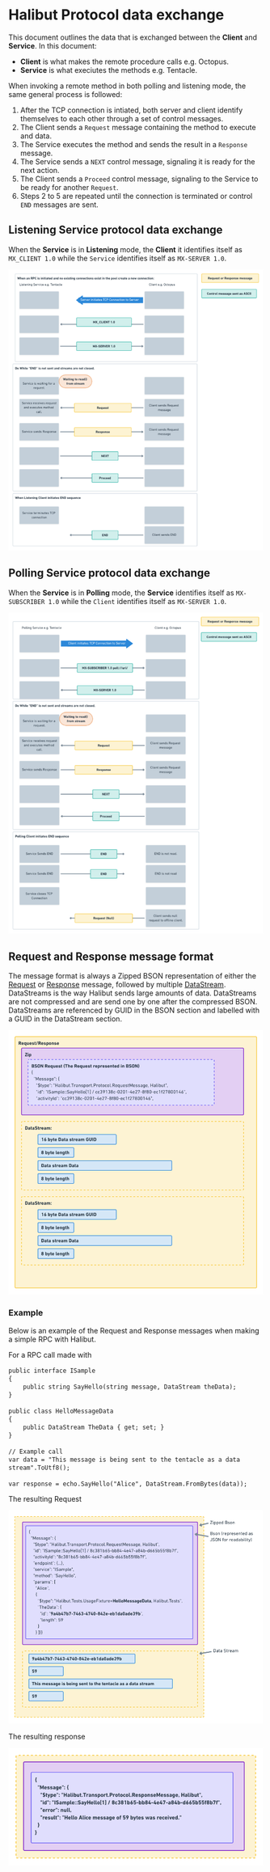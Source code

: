 # Halibut Protocol data exchange

This document outlines the data that is exchanged between the **Client** and **Service**. In this document:

 - **Client** is what makes the remote procedure calls e.g. Octopus.
 - **Service** is what execiutes the methods e.g. Tentacle. 


When invoking a remote method in both polling and listening mode, the same general process is followed:

1.  After the TCP connection is intiated, both server and client identify themselves to each other through a set of control messages.
2. The Client sends a `Request` message containing the method to execute and data.
3. The Service executes the method and sends the result in a `Response` message.
4. The Service sends a `NEXT` control message, signaling it is ready for the next action.
5. The Client sends a `Proceed` control message, signaling to the Service to be ready for another `Request`.
6. Steps 2 to 5 are repeated until the connection is terminated or control `END` messages are sent.


## Listening Service protocol data exchange

When the **Service** is in  **Listening** mode, the **Client** it identifies itself as `MX_CLIENT 1.0` while the `Service` identifies itself as `MX-SERVER 1.0`.

![Listening client protocol data exchange](images/listeningprotocoldata.png)

## Polling Service protocol data exchange

When the **Service** is in  **Polling** mode, the **Service** identifies itself as `MX-SUBSCRIBER 1.0` while the `Client` identifies itself as `MX-SERVER 1.0`.

![Polling client protocol data exchange](images/pollingprotocoldata.png)

## Request and Response message format

The message format is always a Zipped BSON representation of either the [Request](../source/Halibut/Transport/Protocol/RequestMessage.cs) or [Response](../source/Halibut/Transport/Protocol/ResponseMessage.cs) message, followed by multiple [DataStream](../source/Halibut/DataStream.cs). DataStreams is the way Halibut sends large amounts of data. DataStreams are not compressed and are send one by one after the compressed BSON. DataStreams are referenced by GUID in the BSON section and labelled with a GUID in the DataStream section.

![Request/Response message format](images/message-format.png)


### Example 

Below is an example of the Request and Response messages when making a simple RPC with Halibut.

For a RPC call made with
```
public interface ISample
{
    public string SayHello(string message, DataStream theData);
}

public class HelloMessageData
{
    public DataStream TheData { get; set; }
}

// Example call
var data = "This message is being sent to the tentacle as a data stream".ToUtf8();

var response = echo.SayHello("Alice", DataStream.FromBytes(data));
```

The resulting Request

![Example request](images/example-request.png)

The resulting response

![Example response](images/example-response.png)